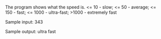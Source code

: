 The program shows what the speed is.  <= 10 - slow; <= 50 - average; <= 150 - fast; <= 1000 - ultra-fast; >1000 - extremely fast

Sample input: 343

Sample output: ultra fast
